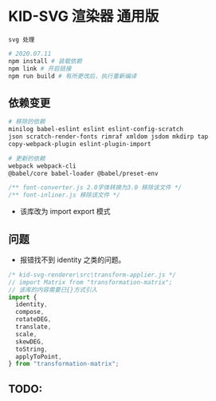 # KID-SVG 渲染器 通用版

`svg 处理`

```bash
# 2020.07.11
npm install # 装载依赖
npm link # 开启链接
npm run build # 有所更改后，执行重新编译
```

## 依赖变更

```bash
# 移除的依赖
minilog babel-eslint eslint eslint-config-scratch
json scratch-render-fonts rimraf xmldom jsdom mkdirp tap
copy-webpack-plugin eslint-plugin-import

# 更新的依赖
webpack webpack-cli
@babel/core babel-loader @babel/preset-env
```

```js
/** font-converter.js 2.0字体转换为3.0 移除该文件 */
/** font-inliner.js 移除该文件 */
```

- 该库改为 import export 模式

## 问题

- 报错找不到 identity 之类的问题。

```js
/* kid-svg-renderer\src\transform-applier.js */
// import Matrix from "transformation-matrix";
// 该库的内容需要已{}方式引入
import {
  identity,
  compose,
  rotateDEG,
  translate,
  scale,
  skewDEG,
  toString,
  applyToPoint,
} from "transformation-matrix";
```

## TODO:
